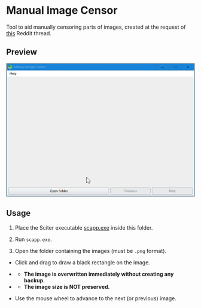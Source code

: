 # Manual Image Censor

Tool to aid manually censoring parts of images, created at the request of [this](https://old.reddit.com/r/software/comments/k06117/looking_for_a_program_to_easily_draw_black_boxes/) Reddit thread.

## Preview

![screenshot](preview.gif)

## Usage

1. Place the Sciter executable [scapp.exe](https://github.com/c-smile/sciter-sdk/tree/master/bin.win/x64) inside this folder.

2. Run `scapp.exe`.

3. Open the folder containing the images (must be `.png` format).

-  Click and drag to draw a black rectangle on the image.  
- - **The image is overwritten immediately without creating any backup.**
- - **The image size is NOT preserved.**

-  Use the mouse wheel to advance to the next (or previous) image.